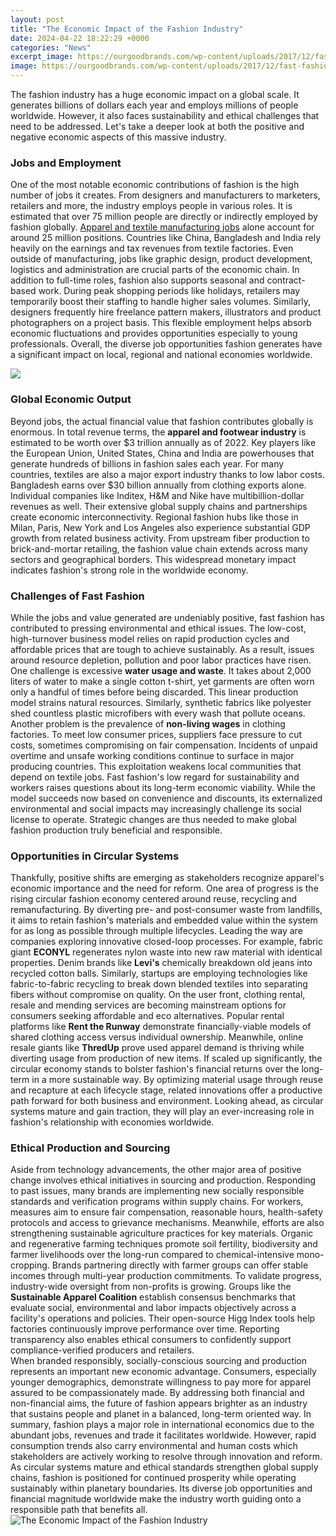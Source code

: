 ```yaml
---
layout: post
title: "The Economic Impact of the Fashion Industry"
date: 2024-04-22 18:22:29 +0000
categories: "News"
excerpt_image: https://ourgoodbrands.com/wp-content/uploads/2017/12/fast-fashion-impact-infographic2.jpg
image: https://ourgoodbrands.com/wp-content/uploads/2017/12/fast-fashion-impact-infographic2.jpg
---
```


The fashion industry has a huge economic impact on a global scale. It generates billions of dollars each year and employs millions of people worldwide. However, it also faces sustainability and ethical challenges that need to be addressed. Let's take a deeper look at both the positive and negative economic aspects of this massive industry.
### Jobs and Employment
One of the most notable economic contributions of fashion is the high number of jobs it creates. From designers and manufacturers to marketers, retailers and more, the industry employs people in various roles. It is estimated that over 75 million people are directly or indirectly employed by fashion globally. [Apparel and textile manufacturing jobs](https://store.fi.io.vn/collection/german-shepherd) alone account for around 25 million positions. Countries like China, Bangladesh and India rely heavily on the earnings and tax revenues from textile factories. Even outside of manufacturing, jobs like graphic design, product development, logistics and administration are crucial parts of the economic chain.
In addition to full-time roles, fashion also supports seasonal and contract-based work. During peak shopping periods like holidays, retailers may temporarily boost their staffing to handle higher sales volumes. Similarly, designers frequently hire freelance pattern makers, illustrators and product photographers on a project basis. This flexible employment helps absorb economic fluctuations and provides opportunities especially to young professionals. Overall, the diverse job opportunities fashion generates have a significant impact on local, regional and national economies worldwide.

![](https://assets.weforum.org/editor/gsYUvl2wElTavnEaczJlUiQSsbNwrKfjzSX9cKlFfUw.png)
### Global Economic Output  
Beyond jobs, the actual financial value that fashion contributes globally is enormous. In total revenue terms, the **apparel and footwear industry** is estimated to be worth over $3 trillion annually as of 2022. Key players like the European Union, United States, China and India are powerhouses that generate hundreds of billions in fashion sales each year. For many countries, textiles are also a major export industry thanks to low labor costs. Bangladesh earns over $30 billion annually from clothing exports alone.
Individual companies like Inditex, H&M and Nike have multibillion-dollar revenues as well. Their extensive global supply chains and partnerships create economic interconnectivity. Regional fashion hubs like those in Milan, Paris, New York and Los Angeles also experience substantial GDP growth from related business activity. From upstream fiber production to brick-and-mortar retailing, the fashion value chain extends across many sectors and geographical borders. This widespread monetary impact indicates fashion's strong role in the worldwide economy.
### Challenges of Fast Fashion 
While the jobs and value generated are undeniably positive, fast fashion has contributed to pressing environmental and ethical issues. The low-cost, high-turnover business model relies on rapid production cycles and affordable prices that are tough to achieve sustainably. As a result, issues around resource depletion, pollution and poor labor practices have risen.
One challenge is excessive **water usage and waste**. It takes about 2,000 liters of water to make a single cotton t-shirt, yet garments are often worn only a handful of times before being discarded. This linear production model strains natural resources. Similarly, synthetic fabrics like polyester shed countless plastic microfibers with every wash that pollute oceans. 
Another problem is the prevalence of **non-living wages** in clothing factories. To meet low consumer prices, suppliers face pressure to cut costs, sometimes compromising on fair compensation. Incidents of unpaid overtime and unsafe working conditions continue to surface in major producing countries. This exploitation weakens local communities that depend on textile jobs.
Fast fashion's low regard for sustainability and workers raises questions about its long-term economic viability. While the model succeeds now based on convenience and discounts, its externalized environmental and social impacts may increasingly challenge its social license to operate. Strategic changes are thus needed to make global fashion production truly beneficial and responsible.
### Opportunities in Circular Systems
Thankfully, positive shifts are emerging as stakeholders recognize apparel's economic importance and the need for reform. One area of progress is the rising circular fashion economy centered around reuse, recycling and remanufacturing. By diverting pre- and post-consumer waste from landfills, it aims to retain fashion's materials and embedded value within the system for as long as possible through multiple lifecycles.
Leading the way are companies exploring innovative closed-loop processes. For example, fabric giant **ECONYL** regenerates nylon waste into new raw material with identical properties. Denim brands like **Levi's** chemically breakdown old jeans into recycled cotton balls. Similarly, startups are employing technologies like fabric-to-fabric recycling to break down blended textiles into separating fibers without compromise on quality. 
On the user front, clothing rental, resale and mending services are becoming mainstream options for consumers seeking affordable and eco alternatives. Popular rental platforms like **Rent the Runway** demonstrate financially-viable models of shared clothing access versus individual ownership. Meanwhile, online resale giants like **ThredUp** prove used apparel demand is thriving while diverting usage from production of new items. 
If scaled up significantly, the circular economy stands to bolster fashion's financial returns over the long-term in a more sustainable way. By optimizing material usage through reuse and recapture at each lifecycle stage, related innovations offer a productive path forward for both business and environment. Looking ahead, as circular systems mature and gain traction, they will play an ever-increasing role in fashion's relationship with economies worldwide.
### Ethical Production and Sourcing
Aside from technology advancements, the other major area of positive change involves ethical initiatives in sourcing and production. Responding to past issues, many brands are implementing new socially responsible standards and verification programs within supply chains. For workers, measures aim to ensure fair compensation, reasonable hours, health-safety protocols and access to grievance mechanisms.
Meanwhile, efforts are also strengthening sustainable agriculture practices for key materials. Organic and regenerative farming techniques promote soil fertility, biodiversity and farmer livelihoods over the long-run compared to chemical-intensive mono-cropping. Brands partnering directly with farmer groups can offer stable incomes through multi-year production commitments. 
To validate progress, industry-wide oversight from non-profits is growing. Groups like the **Sustainable Apparel Coalition** establish consensus benchmarks that evaluate social, environmental and labor impacts objectively across a facility's operations and policies. Their open-source Higg Index tools help factories continuously improve performance over time. Reporting transparency also enables ethical consumers to confidently support compliance-verified producers and retailers.  
When branded responsibly, socially-conscious sourcing and production represents an important new economic advantage. Consumers, especially younger demographics, demonstrate willingness to pay more for apparel assured to be compassionately made. By addressing both financial and non-financial aims, the future of fashion appears brighter as an industry that sustains people and planet in a balanced, long-term oriented way.
In summary, fashion plays a major role in international economics due to the abundant jobs, revenues and trade it facilitates worldwide. However, rapid consumption trends also carry environmental and human costs which stakeholders are actively working to resolve through innovation and reform. As circular systems mature and ethical standards strengthen global supply chains, fashion is positioned for continued prosperity while operating sustainably within planetary boundaries. Its diverse job opportunities and financial magnitude worldwide make the industry worth guiding onto a responsible path that benefits all.
![The Economic Impact of the Fashion Industry](https://ourgoodbrands.com/wp-content/uploads/2017/12/fast-fashion-impact-infographic2.jpg)